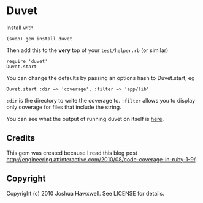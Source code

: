 # Duvet

Install with
  
    (sudo) gem install duvet

Then add this to the __very__ top of your `test/helper.rb` (or similar)

    require 'duvet'
    Duvet.start

You can change the defaults by passing an options hash to Duvet.start, eg

    Duvet.start :dir => 'coverage', :filter => 'app/lib'

`:dir` is the directory to write the coverage to.
`:filter` allows you to display only coverage for files that include the string.

You can see what the output of running duvet on itself is [here](http://hawx.github.com/duvet).


## Credits

This gem was created because I read this blog post <http://engineering.attinteractive.com/2010/08/code-coverage-in-ruby-1-9/>.

## Copyright

Copyright (c) 2010 Joshua Hawxwell. See LICENSE for details.
